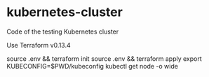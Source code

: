 # kubernetes-cluster
Code of the testing Kubernetes cluster 

Use Terraform v0.13.4

source .env && terraform init
source .env && terraform apply
export KUBECONFIG=$PWD/kubeconfig
kubectl get node -o wide
